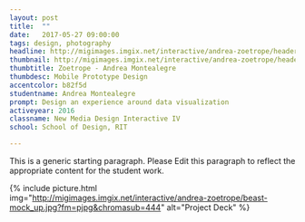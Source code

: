 ```yaml
---
layout: post
title:  ""
date:   2017-05-27 09:00:00
tags: design, photography
headline: http://migimages.imgix.net/interactive/andrea-zoetrope/header.jpg?fm=pjpg&h=400&fit=crop&crop=fp&fp-y=.46&auto=format
thumbnail: http://migimages.imgix.net/interactive/andrea-zoetrope/header.jpg?fit=crop&fm=pjpg&q=85&chromasub=444
thumbtitle: Zoetrope - Andrea Montealegre
thumbdesc: Mobile Prototype Design
accentcolor: b82f5d
studentname: Andrea Montealegre
prompt: Design an experience around data visualization
activeyear: 2016
classname: New Media Design Interactive IV
school: School of Design, RIT

---
```


<section>
<p>This is a generic starting paragraph. Please Edit this paragraph to reflect the appropriate content for the student work.</p>

{% include picture.html img="http://migimages.imgix.net/interactive/andrea-zoetrope/beast-mock_up.jpg?fm=pjpg&chromasub=444" alt="Project Deck" %}